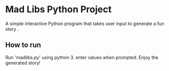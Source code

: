 # Mad Libs Python Project 

A simple interactive Python program that takes user input to generate
a fun story . 

## How to run
Run 'madlibs.py' using python 3.
enter values when prompted.
Enjoy the generated story!

